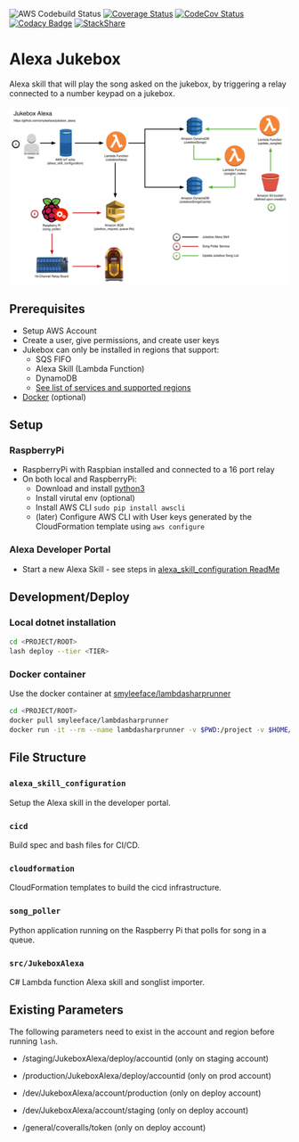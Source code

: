 ![AWS Codebuild Status](https://codebuild.us-west-2.amazonaws.com/badges?uuid=eyJlbmNyeXB0ZWREYXRhIjoiaXlCTjg1bTFCMDlyRjhaWWRkT3BET0RsbVo5UEVXMkpxNnBMd0tvQk1SNEwzbnlSV2dCR0RTYTZyR2lWSmtLQnY5MndybzBWUFBHYUpyTFByNStCei9rPSIsIml2UGFyYW1ldGVyU3BlYyI6Im5MK2VLb0FQaGhjU21hTkkiLCJtYXRlcmlhbFNldFNlcmlhbCI6MX0%3D&branch=feature-trigger-event)
[![Coverage Status](https://coveralls.io/repos/github/smyleeface/JukeboxAlexa/badge.svg?branch=feature-trigger-event)](https://coveralls.io/github/smyleeface/JukeboxAlexa?branch=feature-trigger-event)
[![CodeCov Status](https://codecov.io/gh/smyleeface/JukeboxAlexa/branch/feature-trigger-event/graph/badge.svg)](https://codecov.io/gh/smyleeface/JukeboxAlexa/branch/feature-trigger-event)
[![Codacy Badge](https://api.codacy.com/project/badge/Grade/718db1a14d7643de8ad8f4e035d961dc)](https://www.codacy.com/app/smyleeface/JukeboxAlexa?utm_source=github.com&amp;utm_medium=referral&amp;utm_content=smyleeface/JukeboxAlexa&amp;utm_campaign=Badge_Grade)
[![StackShare](https://img.shields.io/badge/tech-stack-0690fa.svg?style=flat)](https://stackshare.io/smyleeface/jukeboxalexa)

Alexa Jukebox
=============
Alexa skill that will play the song asked on the jukebox, by triggering a relay connected to a number keypad on a jukebox.

![Alexa Jukebox workflow diagram](images/jukebox_diagram.png "Alexa Jukebox workflow diagram")

## Prerequisites
* Setup AWS Account
* Create a user, give permissions, and create user keys
* Jukebox can only be installed in regions that support:
    * SQS FIFO
    * Alexa Skill (Lambda Function)
    * DynamoDB
    * [See list of services and supported regions](https://aws.amazon.com/about-aws/global-infrastructure/regional-product-services/)
* [Docker](https://docker.com/) (optional)

## Setup

### RaspberryPi

* RaspberryPi with Raspbian installed and connected to a 16 port relay
* On both local and RaspberryPi: 
    * Download and install [python3](https://www.python.org/downloads/)
    * Install virutal env (optional)
    * Install AWS CLI `sudo pip install awscli`
    * (later) Configure AWS CLI with User keys generated by the CloudFormation template using `aws configure`

### Alexa Developer Portal

* Start a new Alexa Skill - see steps in [alexa_skill_configuration ReadMe](alexa_skill_configuration/ReadMe.md)

## Development/Deploy

### Local dotnet installation

```bash
cd <PROJECT/ROOT>
lash deploy --tier <TIER>
```

### Docker container

Use the docker container at [smyleeface/lambdasharprunner](https://hub.docker.com/r/smyleeface/lambdasharprunner/)

```bash
cd <PROJECT/ROOT>
docker pull smyleeface/lambdasharprunner
docker run -it --rm --name lambdasharprunner -v $PWD:/project -v $HOME/.aws:/root/.aws smyleeface/lambdasharprunner:latest /bin/bash lash deploy --tier <TIER>
```

## File Structure

### `alexa_skill_configuration`

Setup the Alexa skill in the developer portal.

### `cicd`

Build spec and bash files for CI/CD.

### `cloudformation`

CloudFormation templates to build the cicd infrastructure.

### `song_poller`

Python application running on the Raspberry Pi that polls for song in a queue. 

### `src/JukeboxAlexa`

C# Lambda function Alexa skill and songlist importer.


## Existing Parameters

The following parameters need to exist in the account and region before running `lash`.

* /staging/JukeboxAlexa/deploy/accountid (only on staging account)

* /production/JukeboxAlexa/deploy/accountid (only on prod account)

* /dev/JukeboxAlexa/account/production (only on deploy account)
* /dev/JukeboxAlexa/account/staging (only on deploy account)
* /general/coveralls/token (only on deploy account)


